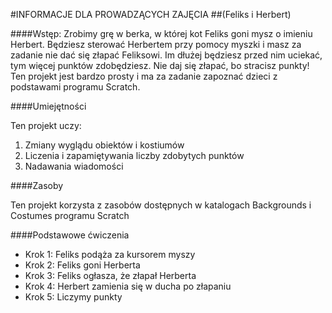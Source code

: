 #INFORMACJE DLA PROWADZĄCYCH ZAJĘCIA
##(Feliks i Herbert)

####Wstęp:
Zrobimy grę w berka, w której kot Feliks goni mysz o imieniu Herbert. Będziesz sterować Herbertem przy pomocy myszki i masz za zadanie nie dać się złapać Feliksowi. Im dłużej będziesz przed nim uciekać, tym więcej punktów zdobędziesz. Nie daj się złapać, bo stracisz punkty! Ten projekt jest bardzo prosty i ma za zadanie zapoznać dzieci z podstawami programu Scratch.

####Umiejętności

Ten projekt uczy:

1. Zmiany wyglądu obiektów i kostiumów
2. Liczenia i zapamiętywania liczby zdobytych punktów
3. Nadawania wiadomości

####Zasoby

Ten projekt korzysta z zasobów dostępnych w katalogach Backgrounds i Costumes programu Scratch

####Podstawowe ćwiczenia
* Krok 1: Feliks podąża za kursorem myszy
* Krok 2: Feliks goni Herberta
* Krok 3: Feliks ogłasza, że złapał Herberta
* Krok 4: Herbert zamienia się w ducha po złapaniu
* Krok 5: Liczymy punkty
